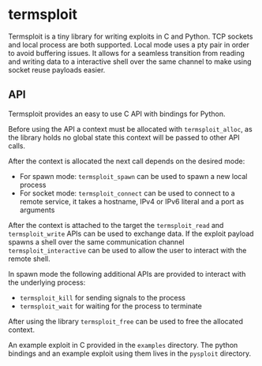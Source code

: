 # termsploit
Termsploit is a tiny library for writing exploits in C and Python.
TCP sockets and local process are both supported. Local mode uses a pty pair in
order to avoid buffering issues. It allows for a seamless transition from
reading and writing data to a interactive shell over the same channel to make
using socket reuse payloads easier.

## API
Termsploit provides an easy to use C API with bindings for Python.

Before using the API a context must be allocated with `termsploit_alloc`, as the
library holds no global state this context will be passed to other API calls.

After the context is allocated the next call depends on the desired mode:
- For spawn mode: `termsploit_spawn` can be used to spawn a new local process
- For socket mode: `termsploit_connect` can be used to connect to a remote
service, it takes a hostname, IPv4 or IPv6 literal and a port as arguments

After the context is attached to the target the `termsploit_read` and
`termsploit_write` APIs can be used to exchange data. If the exploit payload
spawns a shell over the same communication channel `termsploit_interactive`
can be used to allow the user to interact with the remote shell.

In spawn mode the following additional APIs are provided to interact with
the underlying process:
- `termsploit_kill` for sending signals to the process
- `termsploit_wait` for waiting for the process to terminate

After using the library `termsploit_free` can be used to free the allocated
context.

An example exploit in C provided in the `examples` directory.
The python bindings and an example exploit using them lives in the `pysploit`
directory.
